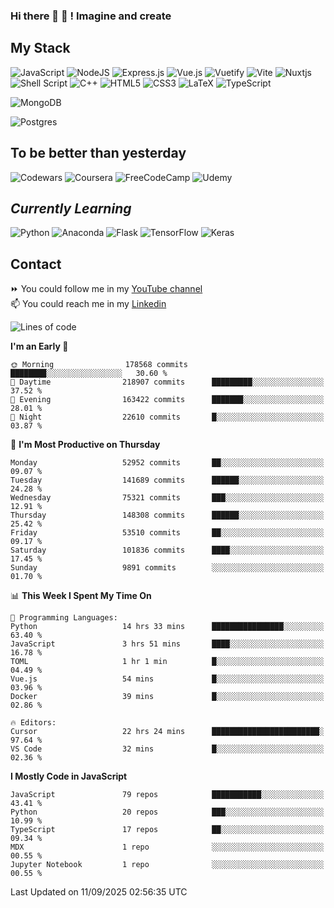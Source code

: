 ### Hi there 👋 🤖 ! Imagine and create

## My Stack
![JavaScript](https://img.shields.io/badge/javascript-%23323330.svg?style=for-the-badge&logo=javascript&logoColor=%23F7DF1E) ![NodeJS](https://img.shields.io/badge/node.js-6DA55F?style=for-the-badge&logo=node.js&logoColor=white) <img alt="Express.js" src="https://img.shields.io/badge/express.js%20-%23404d59.svg?&style=for-the-badge"/> ![Vue.js](https://img.shields.io/badge/vuejs-%2335495e.svg?style=for-the-badge&logo=vuedotjs&logoColor=%234FC08D) ![Vuetify](https://img.shields.io/badge/Vuetify-1867C0?style=for-the-badge&logo=vuetify&logoColor=AEDDFF) ![Vite](https://img.shields.io/badge/vite-%23646CFF.svg?style=for-the-badge&logo=vite&logoColor=white) ![Nuxtjs](https://img.shields.io/badge/Nuxt-002E3B?style=for-the-badge&logo=nuxtdotjs&logoColor=#00DC82) ![Shell Script](https://img.shields.io/badge/shell_script-%23121011.svg?style=for-the-badge&logo=gnu-bash&logoColor=white) ![C++](https://img.shields.io/badge/c++-%2300599C.svg?style=for-the-badge&logo=c%2B%2B&logoColor=white) ![HTML5](https://img.shields.io/badge/html5-%23E34F26.svg?style=for-the-badge&logo=html5&logoColor=white) ![CSS3](https://img.shields.io/badge/css3-%231572B6.svg?style=for-the-badge&logo=css3&logoColor=white) ![LaTeX](https://img.shields.io/badge/latex-%23008080.svg?style=for-the-badge&logo=latex&logoColor=white) ![TypeScript](https://img.shields.io/badge/typescript-%23007ACC.svg?style=for-the-badge&logo=typescript&logoColor=white)
<div>
  <img alt="MongoDB" src ="https://img.shields.io/badge/MongoDB-%234ea94b.svg?&style=for-the-badge&logo=mongodb&logoColor=white"/>
  
  ![Postgres](https://img.shields.io/badge/postgres-%23316192.svg?style=for-the-badge&logo=postgresql&logoColor=white)
</div>

## To be better than yesterday
![Codewars](https://img.shields.io/badge/Codewars-B1361E?style=for-the-badge&logo=codewars&logoColor=grey)
  ![Coursera](https://img.shields.io/badge/Coursera-%230056D2.svg?style=for-the-badge&logo=Coursera&logoColor=white)
  ![FreeCodeCamp](https://img.shields.io/badge/Freecodecamp-%23123.svg?&style=for-the-badge&logo=freecodecamp&logoColor=green)
  ![Udemy](https://img.shields.io/badge/Udemy-A435F0?style=for-the-badge&logo=Udemy&logoColor=white)

## *Currently Learning*
![Python](https://img.shields.io/badge/python-3670A0?style=for-the-badge&logo=python&logoColor=ffdd54) ![Anaconda](https://img.shields.io/badge/Anaconda-%2344A833.svg?style=for-the-badge&logo=anaconda&logoColor=white) 
![Flask](https://img.shields.io/badge/flask-%23000.svg?style=for-the-badge&logo=flask&logoColor=white) ![TensorFlow](https://img.shields.io/badge/TensorFlow-%23FF6F00.svg?style=for-the-badge&logo=TensorFlow&logoColor=white) ![Keras](https://img.shields.io/badge/Keras-%23D00000.svg?style=for-the-badge&logo=Keras&logoColor=white)

## Contact
⏩ You could follow me in my <a href="https://www.youtube.com/c/ViktorJimenezF" target="blank">YouTube channel</a>   <br>
📫 You could reach me in my <a href="https://www.linkedin.com/in/victorjuanjimenez/" target="blank">Linkedin</a>  

<!--START_SECTION:waka-->
![Lines of code](https://img.shields.io/badge/From%20Hello%20World%20I%27ve%20Written-768.7%20million%20lines%20of%20code-blue)

**I'm an Early 🐤** 

```text
🌞 Morning                178568 commits      ████████░░░░░░░░░░░░░░░░░   30.60 % 
🌆 Daytime                218907 commits      █████████░░░░░░░░░░░░░░░░   37.52 % 
🌃 Evening                163422 commits      ███████░░░░░░░░░░░░░░░░░░   28.01 % 
🌙 Night                  22610 commits       █░░░░░░░░░░░░░░░░░░░░░░░░   03.87 % 
```
📅 **I'm Most Productive on Thursday** 

```text
Monday                   52952 commits       ██░░░░░░░░░░░░░░░░░░░░░░░   09.07 % 
Tuesday                  141689 commits      ██████░░░░░░░░░░░░░░░░░░░   24.28 % 
Wednesday                75321 commits       ███░░░░░░░░░░░░░░░░░░░░░░   12.91 % 
Thursday                 148308 commits      ██████░░░░░░░░░░░░░░░░░░░   25.42 % 
Friday                   53510 commits       ██░░░░░░░░░░░░░░░░░░░░░░░   09.17 % 
Saturday                 101836 commits      ████░░░░░░░░░░░░░░░░░░░░░   17.45 % 
Sunday                   9891 commits        ░░░░░░░░░░░░░░░░░░░░░░░░░   01.70 % 
```


📊 **This Week I Spent My Time On** 

```text
💬 Programming Languages: 
Python                   14 hrs 33 mins      ████████████████░░░░░░░░░   63.40 % 
JavaScript               3 hrs 51 mins       ████░░░░░░░░░░░░░░░░░░░░░   16.78 % 
TOML                     1 hr 1 min          █░░░░░░░░░░░░░░░░░░░░░░░░   04.49 % 
Vue.js                   54 mins             █░░░░░░░░░░░░░░░░░░░░░░░░   03.96 % 
Docker                   39 mins             █░░░░░░░░░░░░░░░░░░░░░░░░   02.86 % 

🔥 Editors: 
Cursor                   22 hrs 24 mins      ████████████████████████░   97.64 % 
VS Code                  32 mins             █░░░░░░░░░░░░░░░░░░░░░░░░   02.36 % 
```

**I Mostly Code in JavaScript** 

```text
JavaScript               79 repos            ███████████░░░░░░░░░░░░░░   43.41 % 
Python                   20 repos            ███░░░░░░░░░░░░░░░░░░░░░░   10.99 % 
TypeScript               17 repos            ██░░░░░░░░░░░░░░░░░░░░░░░   09.34 % 
MDX                      1 repo              ░░░░░░░░░░░░░░░░░░░░░░░░░   00.55 % 
Jupyter Notebook         1 repo              ░░░░░░░░░░░░░░░░░░░░░░░░░   00.55 % 
```




 Last Updated on 11/09/2025 02:56:35 UTC
<!--END_SECTION:waka-->

<!--
**ViktorJJF/ViktorJJF** is a ✨ _special_ ✨ repository because its `README.md` (this file) appears on your GitHub profile.



Here are some ideas to get you started:

- 🔭 I’m currently working on ...
- 🌱 I’m currently learning ...
- 👯 I’m looking to collaborate on ...
- 🤔 I’m looking for help with ...
- 💬 Ask me about ...
- 📫 How to reach me: ...
- 😄 Pronouns: ...
- ⚡ Fun fact: ...
-->
